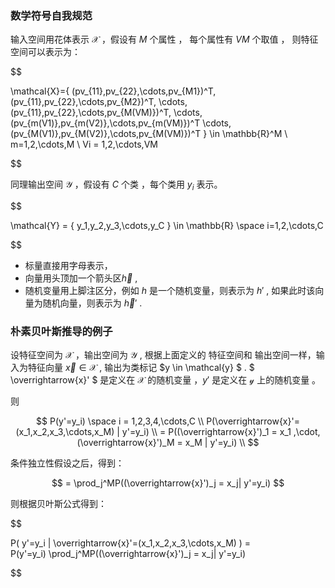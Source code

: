### 数学符号自我规范

输入空间用花体表示 $\mathcal{X}$ ，假设有 $M$ 个属性 ， 每个属性有 $VM$ 个取值 ， 则特征空间可以表示为：

$$

\mathcal{X}=\{
(pv_{11},pv_{22},\cdots,pv_{M1})^T, (pv_{11},pv_{22},\cdots,pv_{M2})^T, 
\cdots,
(pv_{11},pv_{22},\cdots,pv_{M(VM)})^T,
\cdots,
(pv_{m(V1)},pv_{m(V2)},\cdots,pv_{m(VM)})^T
\cdots,
(pv_{M(V1)},pv_{M(V2)},\cdots,pv_{M(VM)})^T
\} \in \mathbb{R}^M  \\
m=1,2,\cdots,M \\
Vi = 1,2,\cdots,VM

$$

同理输出空间 $\mathcal{Y}$ ，假设有 $C$ 个类 ，每个类用 $y_i$ 表示。

$$

\mathcal{Y} = \{
y_1,y_2,y_3,\cdots,y_C
\} \in \mathbb{R} \space i=1,2,\cdots,C

$$

- 标量直接用字母表示，
- 向量用头顶加一个箭头区$\overrightarrow{h}$ ,
- 随机变量用上脚注区分，例如 $h$ 是一个随机变量，则表示为 $h'$ , 如果此时该向量为随机向量，则表示为 $\overrightarrow{h}'$ .


### 朴素贝叶斯推导的例子

设特征空间为 $\mathcal{X}$ ，输出空间为 $\mathcal{Y}$ , 根据上面定义的 特征空间和 输出空间一样，输入为特征向量 $\overrightarrow{x} \in \mathcal{X}$ , 输出为类标记 $y \in \mathcal{y} $ . $ \overrightarrow{x}' $ 是定义在 $\mathcal{X}$ 的随机变量 ，$y'$ 是定义在 $\mathcal{y}$ 上的随机变量 。

则

$$
P(y'=y_i) \space i = 1,2,3,4,\cdots,C \\
P(\overrightarrow{x}'=(x_1,x_2,x_3,\cdots,x_M) | y'=y_i) \\
= P((\overrightarrow{x}')_1 = x_1 ,\cdot,(\overrightarrow{x}')_M = x_M | y'=y_i) \\
$$

条件独立性假设之后，得到：

$$
= \prod_j^MP((\overrightarrow{x}')_j = x_j| y'=y_i)
$$

则根据贝叶斯公式得到：

$$

P( y'=y_i | \overrightarrow{x}'=(x_1,x_2,x_3,\cdots,x_M) )  =  
P(y'=y_i) \prod_j^MP((\overrightarrow{x}')_j = x_j| y'=y_i)

$$
